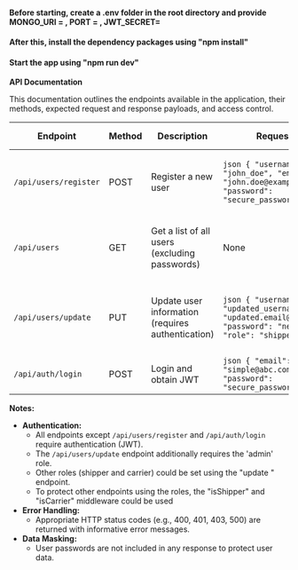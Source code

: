 #### Before starting, create a .env folder in the root directory and provide MONGO_URI = , PORT = , JWT_SECRET= 

#### After this, install the dependency packages using "npm install"

#### Start the app using "npm run dev"



**API Documentation**

This documentation outlines the endpoints available in the application, their methods, expected request and response payloads, and access control.


| Endpoint | Method | Description | Request Body | Response | Access Control |
|---|---|---|---|---|---|
| `/api/users/register` | POST | Register a new user | ```json { "username": "john_doe", "email": "john.doe@example.com", "password": "secure_password" } ``` | ```json { "message": "User created successfully", "user": { "username": "john_doe", "email": "john.doe@example.com", "_id": "user_id", //... other user details } } ``` | Public |
| `/api/users` | GET | Get a list of all users (excluding passwords) | None | ```json { "message": "Welcome, authorized user!", "user": [ { "username": "john_doe", "email": "john.doe@example.com", "_id": "user_id" }, //... other user objects ] } ``` | Requires authentication |
| `/api/users/update` | PUT | Update user information (requires authentication) | ```json { "username": "updated_username", "email": "updated.email@example.com", "password": "new_password", "role": "shipper" } ``` | ```json { "message": "User updated successfully", "user": { "username": "updated_username", "email": "updated.email@example.com", "role": "shipper", "_id": "user_id", //... other user details } } ``` | Requires authentication, Admin role |
| `/api/auth/login` | POST | Login and obtain JWT | ```json { "email": "simple@abc.com", "password": "secure_password" } ``` | ```json { "token": "jwt_token_string" } ``` | Public |

**Notes:**

* **Authentication:**
    - All endpoints except `/api/users/register` and `/api/auth/login` require authentication (JWT).
    - The `/api/users/update` endpoint additionally requires the 'admin' role.
    - Other roles (shipper and carrier) could be set using the "update " endpoint. 
    - To protect other endpoints using the roles, the "isShipper" and "isCarrier" middleware could be used
* **Error Handling:**
    - Appropriate HTTP status codes (e.g., 400, 401, 403, 500) are returned with informative error messages.
* **Data Masking:**
    - User passwords are not included in any response to protect user data.

